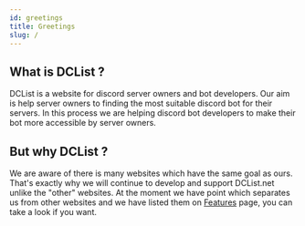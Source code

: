 ```yaml
---
id: greetings
title: Greetings
slug: /
---
```


## What is DCList ?

DCList is a website for discord server owners and bot developers. Our aim is help server owners to finding the most
suitable discord bot for their servers. In this process we are helping discord bot developers to make their bot more
accessible by server owners.

## But why DCList ?

We are aware of there is many websites which have the same goal as ours. That's exactly why we will continue to develop
and support DCList.net unlike the "other" websites. At the moment we have point which separates us from other websites
and we have listed them on [Features](/features) page, you can take a look if you want.
